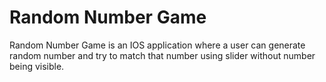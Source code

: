 # Random Number Game
Random Number Game is an IOS application where a user can generate random number and try to match that number using slider without number being visible.
